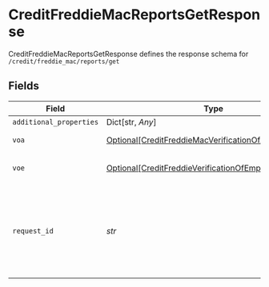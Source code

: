 # CreditFreddieMacReportsGetResponse

CreditFreddieMacReportsGetResponse defines the response schema for `/credit/freddie_mac/reports/get`


## Fields

| Field                                                                                                                                       | Type                                                                                                                                        | Required                                                                                                                                    | Description                                                                                                                                 |
| ------------------------------------------------------------------------------------------------------------------------------------------- | ------------------------------------------------------------------------------------------------------------------------------------------- | ------------------------------------------------------------------------------------------------------------------------------------------- | ------------------------------------------------------------------------------------------------------------------------------------------- |
| `additional_properties`                                                                                                                     | Dict[str, *Any*]                                                                                                                            | :heavy_minus_sign:                                                                                                                          | N/A                                                                                                                                         |
| `voa`                                                                                                                                       | [Optional[CreditFreddieMacVerificationOfAssetsVOA24]](../../models/shared/creditfreddiemacverificationofassetsvoa24.md)                     | :heavy_minus_sign:                                                                                                                          | Verification of Assets Report                                                                                                               |
| `voe`                                                                                                                                       | [Optional[CreditFreddieVerificationOfEmploymentVOE25]](../../models/shared/creditfreddieverificationofemploymentvoe25.md)                   | :heavy_minus_sign:                                                                                                                          | Verification of Employment Report                                                                                                           |
| `request_id`                                                                                                                                | *str*                                                                                                                                       | :heavy_check_mark:                                                                                                                          | A unique identifier for the request, which can be used for troubleshooting. This identifier, like all Plaid identifiers, is case sensitive. |